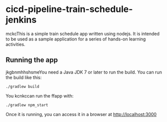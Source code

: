 # cicd-pipeline-train-schedule-jenkins

mckcThis is a simple train schedule app written using nodejs. It is intended to be used as a sample application for a series of hands-on learning activities.

## Running the app

jkgbnmhhshsmeYou need a Java JDK 7 or later to run the build. You can run the build like this:

    ./gradlew build

    

You kcnkccan run    the ffapp with:

    ./gradlew npm_start

Once it is running, you can access it in a browser at [http://localhost:3000](http://localhost:3000)


